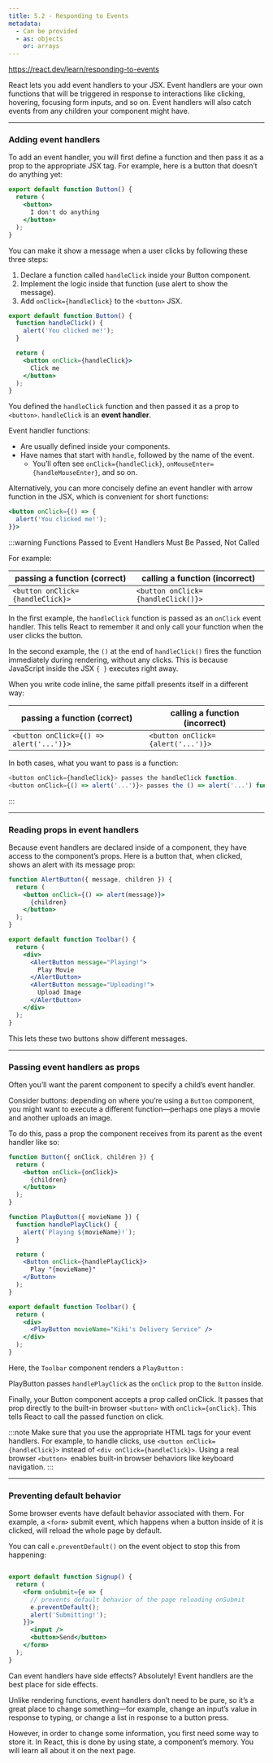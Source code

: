 ```yaml
---
title: 5.2 - Responding to Events
metadata:
  - Can be provided
  - as: objects
    or: arrays
---
```

https://react.dev/learn/responding-to-events

React lets you add event handlers to your JSX. Event handlers are your own functions that will be triggered in response to interactions like clicking, hovering, focusing form inputs, and so on. Event handlers will also catch events from any children your component might have.

---



### Adding event handlers

To add an event handler, you will first define a function and then pass it as a prop to the appropriate JSX tag. For example, here is a button that doesn’t do anything yet:

```jsx
export default function Button() {
  return (
    <button>
      I don't do anything
    </button>
  );
}
```

You can make it show a message when a user clicks by following these three steps:

1. Declare a function called `handleClick` inside your Button component.
2. Implement the logic inside that function (use alert to show the message).
3. Add `onClick={handleClick}` to the `<button>` JSX.

```jsx
export default function Button() {
  function handleClick() {
    alert('You clicked me!');
  }

  return (
    <button onClick={handleClick}>
      Click me
    </button>
  );
}
```

You defined the `handleClick` function and then passed it as a prop to `<button>`.  `handleClick` is an **event handler**. 

Event handler functions:

- Are usually defined inside your components.
- Have names that start with `handle`, followed by the name of the event.
    - You’ll often see `onClick={handleClick}`, `onMouseEnter={handleMouseEnter}`, and so on.

Alternatively, you can more concisely define an event handler with arrow function in the JSX, which is convenient for short functions:

```jsx
<button onClick={() => {
  alert('You clicked me!');
}}>
```

:::warning
Functions Passed to Event Handlers Must Be Passed, Not Called

For example:

| passing a function (correct)     | calling a function (incorrect)       |
|----------------------------------|--------------------------------------|
| `<button onClick={handleClick}>` | `<button onClick={handleClick()}>`   |

In the first example, the `handleClick` function is passed as an `onClick` event handler. This tells React to remember it and only call your function when the user clicks the button.

In the second example, the `()` at the end of `handleClick()` fires the function immediately during rendering, without any clicks. This is because JavaScript inside the JSX `{ }` executes right away.

When you write code inline, the same pitfall presents itself in a different way:

| passing a function (correct)           | calling a function (incorrect)          |
|----------------------------------------|-----------------------------------------|
| `<button onClick={() => alert('...')}>` | `<button onClick={alert('...')}>`      |


In both cases, what you want to pass is a function:
```javascript
<button onClick={handleClick}> passes the handleClick function.
<button onClick={() => alert('...')}> passes the () => alert('...') function.
```
:::

---

### Reading props in event handlers 

Because event handlers are declared inside of a component, they have access to the component’s props. Here is a button that, when clicked, shows an alert with its message prop:

```jsx
function AlertButton({ message, children }) {
  return (
    <button onClick={() => alert(message)}>
      {children}
    </button>
  );
}

export default function Toolbar() {
  return (
    <div>
      <AlertButton message="Playing!">
        Play Movie
      </AlertButton>
      <AlertButton message="Uploading!">
        Upload Image
      </AlertButton>
    </div>
  );
}

```
This lets these two buttons show different messages. 


---

### Passing event handlers as props 

Often you’ll want the parent component to specify a child’s event handler. 

Consider buttons: depending on where you’re using a `Button` component, you might want to execute a different function—perhaps one plays a movie and another uploads an image.

To do this, pass a prop the component receives from its parent as the event handler like so:

```jsx
function Button({ onClick, children }) {
  return (
    <button onClick={onClick}>
      {children}
    </button>
  );
}

function PlayButton({ movieName }) {
  function handlePlayClick() {
    alert(`Playing ${movieName}!`);
  }

  return (
    <Button onClick={handlePlayClick}>
      Play "{movieName}"
    </Button>
  );
}

export default function Toolbar() {
  return (
    <div>
      <PlayButton movieName="Kiki's Delivery Service" />
    </div>
  );
}

```

Here, the `Toolbar` component renders a `PlayButton` :


PlayButton passes `handlePlayClick` as the `onClick` prop to the `Button` inside.


Finally, your Button component accepts a prop called onClick. It passes that prop directly to the built-in browser `<button>` with `onClick={onClick}`. This tells React to call the passed function on click.

:::note
Make sure that you use the appropriate HTML tags for your event handlers. For example, to handle clicks, use `<button onClick={handleClick}>` instead of `<div onClick={handleClick}>`. Using a real browser `<button> `enables built-in browser behaviors like keyboard navigation.
:::

---

### Preventing default behavior 

Some browser events have default behavior associated with them. For example, a `<form>` submit event, which happens when a button inside of it is clicked, will reload the whole page by default.

You can call `e.preventDefault()` on the event object to stop this from happening:

```jsx

export default function Signup() {
  return (
    <form onSubmit={e => {
      // prevents default behavior of the page reloading onSubmit
      e.preventDefault();
      alert('Submitting!');
    }}>
      <input />
      <button>Send</button>
    </form>
  );
}

```

Can event handlers have side effects? 
Absolutely! Event handlers are the best place for side effects.

Unlike rendering functions, event handlers don’t need to be pure, so it’s a great place to change something—for example, change an input’s value in response to typing, or change a list in response to a button press. 

However, in order to change some information, you first need some way to store it. In React, this is done by using state, a component’s memory. You will learn all about it on the next page.